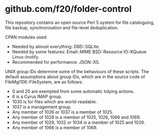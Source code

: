 github.com/f20/folder-control
=============================

This repository contains an open source Perl 5 system for file
cataloguing, file backup, synchronisation and file-level deduplication.

CPAN modules used:
* Needed by almost everything: DBD::SQLite.
* Needed by some features: Email::MIME BSD::Resource IO::KQueue Linux::Inotify.
* Recommended for performance: JSON::XS.

UNIX group IDs determine some of the behaviours of these scripts.  The default assumptions about group IDs, which are in the source code of FileMgt106::FileSystem, are as follows:
* 0 and 20 are exempted from some automatic tidying actions.
* 6 is a Cyrus IMAP group.
* 1030 is for files which are world-readable.
* 1037 is a management group.
* Any member of 1026 or 1037 is a member of 1025.
* Any member of 1028 is a member of 1025, 1026, 1066 and 1069.
* Any member of 1029, 1032 or 1034 is a member of 1025 and 1026.
* Any member of 1066 is a member of 1069.
